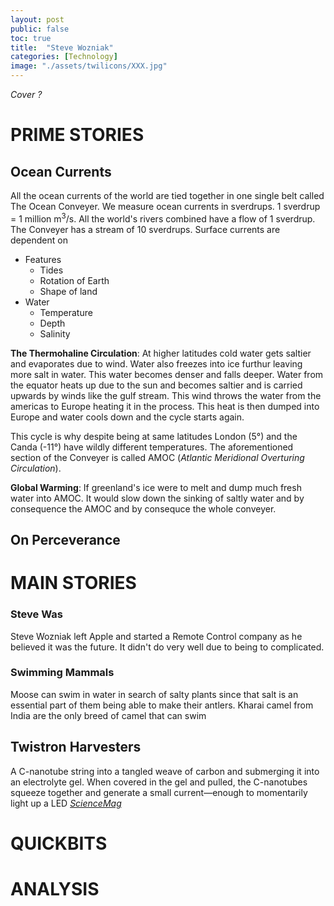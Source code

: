 ```yaml
---
layout: post
public: false
toc: true
title:  "Steve Wozniak"
categories: [Technology]
image: "./assets/twilicons/XXX.jpg"
---
```


*Cover ?*

# PRIME STORIES

## Ocean Currents
All the ocean currents of the world are tied together in one single belt called The Ocean Conveyer. We measure ocean currents in sverdrups. 1 sverdrup = 1 million m<sup>3</sup>/s. All the world's rivers combined have a flow of 1 sverdrup. The Conveyer has a stream of 10 sverdrups. Surface currents are dependent on
- Features
    - Tides
    - Rotation of Earth
    - Shape of land
- Water
    - Temperature
    - Depth
    - Salinity

**The Thermohaline Circulation**: At higher latitudes cold water gets saltier and evaporates due to wind. Water also freezes into ice furthur leaving more salt in water. This water becomes denser and falls deeper. Water from the equator heats up due to the sun and becomes saltier and is carried upwards by winds like the gulf stream. This wind throws the water from the americas to Europe heating it in the process. This heat is then dumped into Europe and water cools down and the cycle starts again.

This cycle is why despite being at same latitudes London (5&deg;) and the Canda (-11&deg;) have wildly different temperatures. The aforementioned section of the Conveyer is called AMOC (*Atlantic Meridional Overturing Circulation*).

**Global Warming**: If greenland's ice were to melt and dump much fresh water into AMOC. It would slow down the sinking of saltly water and by consequence the AMOC and by consequce the whole conveyer.

## On Perceverance


# MAIN STORIES

### Steve Was
Steve Wozniak left Apple and started a Remote Control company as he believed it was the future. It didn't do very well due to being to complicated.

### Swimming Mammals
Moose can swim in water in search of salty plants since that salt is an essential part of them being able to make their antlers.
Kharai camel from India are the only breed of camel that can swim

## Twistron Harvesters
A C-nanotube string into a tangled weave of carbon and submerging it into an electrolyte gel. When covered in the gel and pulled, the C-nanotubes squeeze together and generate a small current—enough to momentarily light up a LED [*ScienceMag*](https://science.sciencemag.org/content/357/6353/773?utm_source=youtube&utm_medium=digital&utm_campaign=vid-nanoyarnpaper-14846)

# QUICKBITS


# ANALYSIS